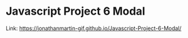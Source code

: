 # Javascript Project 6 Modal
 
Link: https://jonathanmartin-gif.github.io/Javascript-Project-6-Modal/
